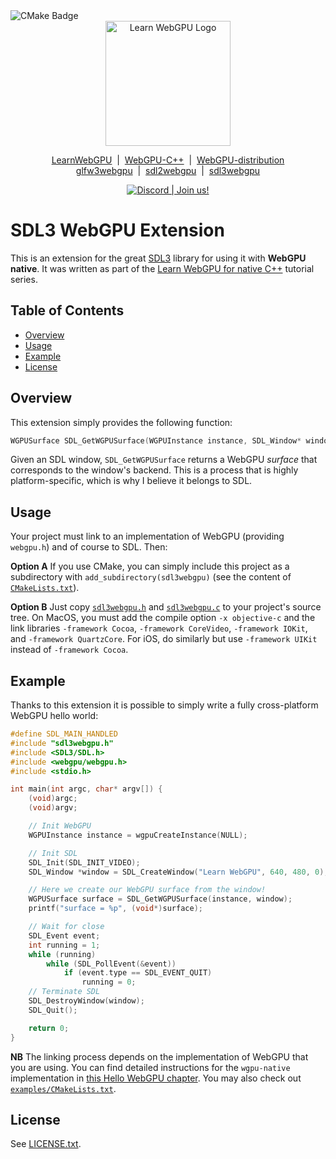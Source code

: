 <img src="https://github.com/eliemichel/sdl3webgpu/actions/workflows/cmake.yml/badge.svg" alt="CMake Badge" />

<div align="center">
  <picture>
    <source media="(prefers-color-scheme: dark)" srcset="https://raw.githubusercontent.com/eliemichel/LearnWebGPU/main/images/webgpu-dark.svg">
    <source media="(prefers-color-scheme: light)" srcset="https://raw.githubusercontent.com/eliemichel/LearnWebGPU/main/images/webgpu-light.svg">
    <img alt="Learn WebGPU Logo" src="images/webgpu-dark.svg" width="200">
  </picture>

  <a href="https://github.com/eliemichel/LearnWebGPU">LearnWebGPU</a> &nbsp;|&nbsp; <a href="https://github.com/eliemichel/WebGPU-Cpp">WebGPU-C++</a> &nbsp;|&nbsp; <a href="https://github.com/eliemichel/WebGPU-distribution">WebGPU-distribution</a><br/>
  <a href="https://github.com/eliemichel/glfw3webgpu">glfw3webgpu</a> &nbsp;|&nbsp; <a href="https://github.com/eliemichel/sdl2webgpu">sdl2webgpu</a> &nbsp;|&nbsp; <a href="https://github.com/eliemichel/sdl3webgpu">sdl3webgpu</a>
  
  <a href="https://discord.gg/2Tar4Kt564"><img src="https://img.shields.io/static/v1?label=Discord&message=Join%20us!&color=blue&logo=discord&logoColor=white" alt="Discord | Join us!"/></a>
</div>


SDL3 WebGPU Extension
=====================

This is an extension for the great [SDL3](https://wiki.libsdl.org/SDL3/FrontPage) library for using it with **WebGPU native**. It was written as part of the [Learn WebGPU for native C++](https://eliemichel.github.io/LearnWebGPU) tutorial series.

Table of Contents
-----------------

 - [Overview](#overview)
 - [Usage](#usage)
 - [Example](#example)
 - [License](#license)

Overview
--------

This extension simply provides the following function:

```C
WGPUSurface SDL_GetWGPUSurface(WGPUInstance instance, SDL_Window* window);
```

Given an SDL window, `SDL_GetWGPUSurface` returns a WebGPU *surface* that corresponds to the window's backend. This is a process that is highly platform-specific, which is why I believe it belongs to SDL.

Usage
-----

Your project must link to an implementation of WebGPU (providing `webgpu.h`) and of course to SDL. Then:

**Option A** If you use CMake, you can simply include this project as a subdirectory with `add_subdirectory(sdl3webgpu)` (see the content of [`CMakeLists.txt`](CMakeLists.txt)).

**Option B** Just copy [`sdl3webgpu.h`](sdl3webgpu.h) and [`sdl3webgpu.c`](sdl3webgpu.c) to your project's source tree. On MacOS, you must add the compile option `-x objective-c` and the link libraries `-framework Cocoa`, `-framework CoreVideo`, `-framework IOKit`, and `-framework QuartzCore`. For iOS, do similarly but use `-framework UIKit` instead of `-framework Cocoa`.

Example
-------

Thanks to this extension it is possible to simply write a fully cross-platform WebGPU hello world:

```C
#define SDL_MAIN_HANDLED
#include "sdl3webgpu.h"
#include <SDL3/SDL.h>
#include <webgpu/webgpu.h>
#include <stdio.h>

int main(int argc, char* argv[]) {
	(void)argc;
	(void)argv;

	// Init WebGPU
	WGPUInstance instance = wgpuCreateInstance(NULL);

	// Init SDL
	SDL_Init(SDL_INIT_VIDEO);
	SDL_Window *window = SDL_CreateWindow("Learn WebGPU", 640, 480, 0);

	// Here we create our WebGPU surface from the window!
	WGPUSurface surface = SDL_GetWGPUSurface(instance, window);
	printf("surface = %p", (void*)surface);

	// Wait for close
	SDL_Event event;
	int running = 1;
	while (running)
		while (SDL_PollEvent(&event))
			if (event.type == SDL_EVENT_QUIT)
				running = 0;
	// Terminate SDL
	SDL_DestroyWindow(window);
	SDL_Quit();

	return 0;
}
```

**NB** The linking process depends on the implementation of WebGPU that you are using. You can find detailed instructions for the `wgpu-native` implementation in [this Hello WebGPU chapter](https://eliemichel.github.io/LearnWebGPU/getting-started/hello-webgpu.html). You may also check out [`examples/CMakeLists.txt`](examples/CMakeLists.txt).

License
-------

See [LICENSE.txt](LICENSE.txt).
